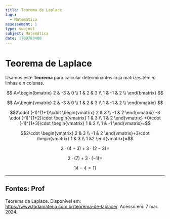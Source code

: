 ```yaml
---
title: Teorema de Laplace
tags:
  - Matemática
assessement: 1
type: subject
subject: Matemática
date: 1709780400
---
```

# Teorema de Laplace
Usamos este **Teorema** para calcular determinantes cuja matrizes têm $m$ linhas e $n$ colunas.

$$
A=\begin{bmatrix}
2 & -3 & 0 \\
1 & 2 & 3 \\ 
1 & -1 & 2 \\ 
\end{bmatrix}
$$

$$
A=\begin{vmatrix}
2 & -3 & 0 \\
1 & 2 & 3 \\ 
1 & -1 & 2 \\ 
\end{vmatrix}
$$

$$2\cdot (-1)^{1+1}\cdot \begin{vmatrix} 2 & 3 \\ -1 & 2 \end{vmatrix} -3 \cdot (-1)^{1+2}\cdot \begin{vmatrix} 1 & 3 \\ 1 & 2 \end{vmatrix} +0\cdot (-1)^{1+3}\cdot \begin{vmatrix} 1 & 2 \\ 1 & -1 \end{vmatrix}=$$

$$2\cdot \begin{vmatrix} 2 & 3 \\ -1 & 2 \end{vmatrix}+3\cdot \begin{vmatrix} 1 & 3 \\ 1 &2 \end{vmatrix}=$$

$$2\cdot (4+3)+3\cdot (2-3)=$$

$$2\cdot (7)+3\cdot (-1)=$$

$$14-4=11$$




---

## Fontes: Prof
Teorema de Laplace. Disponível em: <https://www.todamateria.com.br/teorema-de-laplace/>. Acesso em: 7 mar. 2024. 

